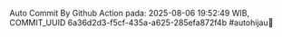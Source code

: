 Auto Commit By Github Action pada: 2025-08-06 19:52:49 WIB, COMMIT_UUID 6a36d2d3-f5cf-435a-a625-285efa872f4b #autohijau🗿
